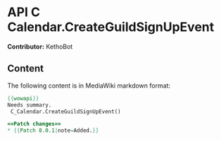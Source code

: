 # API C Calendar.CreateGuildSignUpEvent

**Contributor:** KethoBot

## Content

The following content is in MediaWiki markdown format:

```mediawiki
{{wowapi}}
Needs summary.
 C_Calendar.CreateGuildSignUpEvent()

==Patch changes==
* {{Patch 8.0.1|note=Added.}}
```